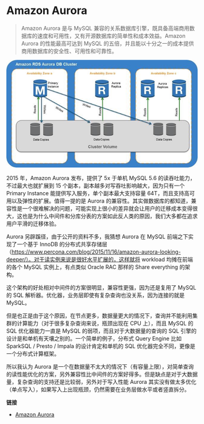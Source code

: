 # Amazon Aurora

> Amazon Aurora 是与 MySQL 兼容的关系数据库引擎，既具备高端商用数据库的速度和可用性，又有开源数据库的简单性和成本效益。Amazon Aurora 的性能最高可达到 MySQL 的五倍，并且能以十分之一的成本提供商用数据库的安全性、可用性和可靠性。

![](/images/14871590559022.jpg)

2015 年，Amazon Aurora 发布，提供了 5x 于单机 MySQL 5.6 的读吞吐能力，不过最大也就扩展到 15 个副本，副本越多对写吞吐影响越大，因为只有一个 Primary Instance 能提供写入服务，单个副本最大支持容量 64T，而且支持高可用以及弹性的扩展。值得一提的是 Aurora 的兼容性。其实做数据库的都知道，兼容性是一个很难解决的问题，可能实现上很小的差异就会让用户的迁移成本变得很大，这也是为什么中间件和分库分表的方案如此反人类的原因，我们大多都在追求用户平滑的迁移体验。

Aurora 另辟蹊径，由于公开的资料不多，我猜想 Aurora 在 MySQL 前端之下实现了一个基于 InnoDB 的分布式共享存储层（https://www.percona.com/blog/2015/11/16/amazon-aurora-looking-deeper/）。对于读实例来说是很好水平扩展的，这样就将 workload 均摊在前端的各个 MySQL 实例上，有点类似 Oracle RAC 那样的 Share everything 的架构。

这个架构的好处相对中间件的方案很明显，兼容性更强，因为还是复用了 MySQL 的 SQL 解析器。优化器，业务层即使有复杂查询也没关系，因为连接的就是 MySQL。

但是也正是由于这个原因，在节点更多，数据量更大的情况下，查询并不能利用集群的计算能力（对于很多复杂查询来说，瓶颈出现在 CPU 上），而且 MySQL 的 SQL 优化器能力一直是 MySQL 的弱项，而且对于大数据量的查询的 SQL 引擎的设计是和单机有天壤之别的。一个简单的例子，分布式 Query Engine 比如 SparkSQL / Presto / Impala 的设计肯定和单机的 SQL 优化器完全不同，更像是一个分布式计算框架。

所以我认为 Aurora 是一个在数据量不太大的情况下（有容量上限），对简单查询的读性能优化的方案，另外兼容性比中间件的方案好得多。但是缺点是对于大数据量，复杂查询的支持还是比较弱，另外对于写入性能 Aurora 其实没有做太多优化（单点写入），如果写入上出现瓶颈，仍然需要在业务层做水平或者竖直拆分。

**链接**

- [Amazon Aurora](https://aws.amazon.com/cn/rds/aurora/)


